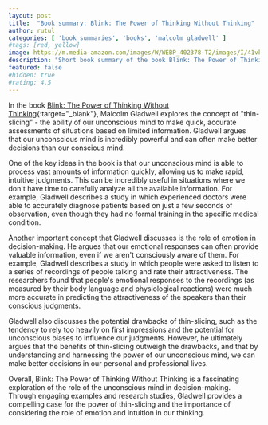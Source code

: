 ```yaml
---
layout: post
title:  "Book summary: Blink: The Power of Thinking Without Thinking"
author: rutul
categories: [ 'book summaries', 'books', 'malcolm gladwell' ]
#tags: [red, yellow]
image: https://m.media-amazon.com/images/W/WEBP_402378-T2/images/I/41vkrXtFeZL.jpg
description: "Short book summary of the book Blink: The Power of Thinking Without Thinking by Malcolm Gladwell"
featured: false
#hidden: true
#rating: 4.5
---
```


In the book [Blink: The Power of Thinking Without Thinking](https://amzn.to/3G6rmys){:target="_blank"}, Malcolm Gladwell explores the concept of "thin-slicing" - the ability of our unconscious mind to make quick, accurate assessments of situations based on limited information. Gladwell argues that our unconscious mind is incredibly powerful and can often make better decisions than our conscious mind.

One of the key ideas in the book is that our unconscious mind is able to process vast amounts of information quickly, allowing us to make rapid, intuitive judgments. This can be incredibly useful in situations where we don't have time to carefully analyze all the available information. For example, Gladwell describes a study in which experienced doctors were able to accurately diagnose patients based on just a few seconds of observation, even though they had no formal training in the specific medical condition.

Another important concept that Gladwell discusses is the role of emotion in decision-making. He argues that our emotional responses can often provide valuable information, even if we aren't consciously aware of them. For example, Gladwell describes a study in which people were asked to listen to a series of recordings of people talking and rate their attractiveness. The researchers found that people's emotional responses to the recordings (as measured by their body language and physiological reactions) were much more accurate in predicting the attractiveness of the speakers than their conscious judgments.

Gladwell also discusses the potential drawbacks of thin-slicing, such as the tendency to rely too heavily on first impressions and the potential for unconscious biases to influence our judgments. However, he ultimately argues that the benefits of thin-slicing outweigh the drawbacks, and that by understanding and harnessing the power of our unconscious mind, we can make better decisions in our personal and professional lives.

Overall, Blink: The Power of Thinking Without Thinking is a fascinating exploration of the role of the unconscious mind in decision-making. Through engaging examples and research studies, Gladwell provides a compelling case for the power of thin-slicing and the importance of considering the role of emotion and intuition in our thinking.